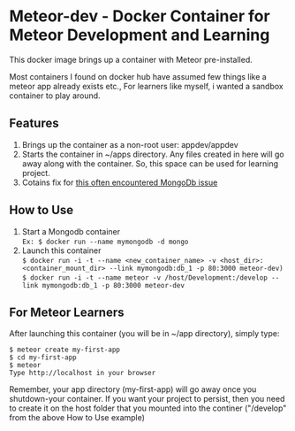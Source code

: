 # Meteor-dev - Docker Container for Meteor Development and Learning  

This docker image brings up a container with Meteor pre-installed.

Most containers I found on docker hub have assumed few things like a meteor app already exists etc., For learners like myself, i wanted a sandbox container to play around. 

## Features  

1. Brings up the container as a non-root user: appdev/appdev  
2. Starts the container in ~/apps directory. Any files created in here will go away along with the container. So, this space can be used for learning project.  
3. Cotains fix for [this often encountered MongoDb issue](https://github.com/meteor/meteor/issues/4019)  

## How to Use  

1. Start a Mongodb container   
	`Ex: $ docker run --name mymongodb -d mongo`
2. Launch this container  
	`$ docker run -i -t --name <new_container_name> -v <host_dir>:<container_mount_dir> --link mymongodb:db_1 -p 80:3000 meteor-dev)`              
	`$ docker run -i -t --name meteor -v /host/Development:/develop --link mymongodb:db_1 -p 80:3000 meteor-dev`           

## For Meteor Learners  

After launching this container (you will be in ~/app directory), simply type:  

	$ meteor create my-first-app  
	$ cd my-first-app  
	$ meteor  
	Type http://localhost in your browser 

Remember, your app directory (my-first-app) will go away once you shutdown-your container. If you want your project to persist, then you need to create it on the host folder that you mounted into the continer ("/develop" from the above How to Use example)  









